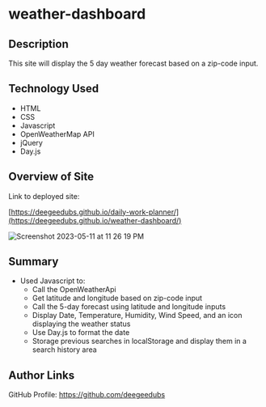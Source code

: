 # weather-dashboard

## Description
This site will display the 5 day weather forecast based on a zip-code input.

## Technology Used
* HTML
* CSS
* Javascript
* OpenWeatherMap API
* jQuery
* Day.js

## Overview of Site

Link to deployed site:

[https://deegeedubs.github.io/daily-work-planner/](https://deegeedubs.github.io/weather-dashboard/)

![Screenshot 2023-05-11 at 11 26 19 PM](https://github.com/deegeedubs/weather-dashboard/assets/128939200/dc4ea133-ab53-4c41-b42f-39439d0f534d)


## Summary

* Used Javascript to:
  - Call the OpenWeatherApi
  - Get latitude and longitude based on zip-code input
  - Call the 5-day forecast using latitude and longitude inputs
  - Display Date, Temperature, Humidity, Wind Speed, and an icon displaying the weather status
  - Use Day.js to format the date
  - Storage previous searches in localStorage and display them in a search history area

## Author Links

GitHub Profile: https://github.com/deegeedubs

